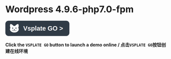 # Wordpress 4.9.6-php7.0-fpm

<a href="https://www.vsplate.com/?docker-compose=https://github.com/vsplate/dcenvs/wordpress/4.9.6-php7.0-fpm"><img alt="VSPLATE GO" src="https://raw.githubusercontent.com/vsplate/images/master/vsgo_btn.png" width="200px"></a>

**Click the `VSPLATE GO` button to launch a demo online / 点击`VSPLATE GO`按钮创建在线环境**